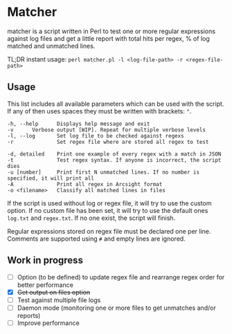 # Matcher

matcher is a script written in Perl to test one or more regular expressions against log files and get a little report with total hits per regex, % of log matched and unmatched lines.

TL;DR instant usage: `perl matcher.pl -l <log-file-path> -r <regex-file-path>`

## Usage

This list includes all available parameters which can be used with the script. If any of then uses spaces they must be written with brackets: `"`.

```
-h, --help      Displays help message and exit
-v		Verbose output [WIP]. Repeat for multiple verbose levels
-l, --log       Set log file to be checked against regexs
-r              Set regex file where are stored all regex to test

-d, detailed    Print one example of every regex with a match in JSON
-t              Test regex syntax. If anyone is incorrect, the script dies
-u [number]     Print first N unmatched lines. If no number is specified, it will print all
-A              Print all regex in Arcsight format
-o <filename>   Classify all matched lines in files
```

If the script is used without log or regex file, it will try to use the custom option. If no custom file has been set, it will try to use the default ones `log.txt` and `regex.txt`. If no one exist, the script will finish.

Regular expressions stored on regex file must be declared one per line. Comments are supported using `#` and empty lines are ignored.

## Work in progress

- [ ] Option (to be defined) to update regex file and rearrange regex order for better performance
- [x] ~~Get output on files option~~
- [ ] Test against multiple file logs
- [ ] Daemon mode (monitoring one or more files to get unmatches and/or reports)
- [ ] Improve performance